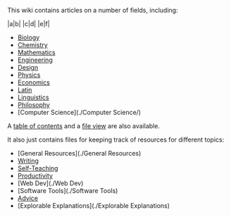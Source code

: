 This wiki contains articles on a number of fields, including:

|a|b|
|c|d|
|e|f|

- [Biology](./Biology/)
- [Chemistry](./Chemistry/)
- [Mathematics](./Mathematics/)
- [Engineering](./Engineering/)
- [Design](./Design/)
- [Physics](./Physics/)
- [Economics](./Economics/)
- [Latin](./Latin/)
- [Linguistics](./Linguistics/)
- [Philosophy](./Philosophy/)
- [Computer Science](./Computer Science/)

A [table of contents](./TOC) and a [file view](./fileview) are also available.

It also just contains files for keeping track of resources for different topics:

- [General Resources](./General Resources)
- [Writing](./Writing)
- [Self-Teaching](./Self-Teaching)
- [Productivity](./Productivity)
- [Web Dev](./Web Dev)
- [Software Tools](./Software Tools)
- [Advice](./Advice)
- [Explorable Explanations](./Explorable Explanations)